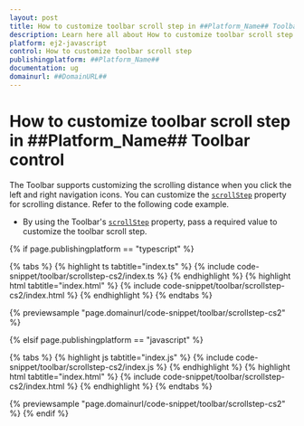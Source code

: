 ```yaml
---
layout: post
title: How to customize toolbar scroll step in ##Platform_Name## Toolbar control | Syncfusion
description: Learn here all about How to customize toolbar scroll step in Syncfusion ##Platform_Name## Toolbar control of Syncfusion Essential JS 2 and more.
platform: ej2-javascript
control: How to customize toolbar scroll step 
publishingplatform: ##Platform_Name##
documentation: ug
domainurl: ##DomainURL##
---
```


# How to customize toolbar scroll step in ##Platform_Name## Toolbar control

The Toolbar supports customizing the scrolling distance when you click the left and right navigation icons. You can customize the [`scrollStep`](../../api/toolbar/item#scrollStep) property for scrolling distance. Refer to the following code example.

* By using the Toolbar's [`scrollStep`](../../api/toolbar/item#scrollStep) property, pass a required value to customize the toolbar scroll step.

{% if page.publishingplatform == "typescript" %}

 {% tabs %}
{% highlight ts tabtitle="index.ts" %}
{% include code-snippet/toolbar/scrollstep-cs2/index.ts %}
{% endhighlight %}
{% highlight html tabtitle="index.html" %}
{% include code-snippet/toolbar/scrollstep-cs2/index.html %}
{% endhighlight %}
{% endtabs %}
        
{% previewsample "page.domainurl/code-snippet/toolbar/scrollstep-cs2" %}

{% elsif page.publishingplatform == "javascript" %}

{% tabs %}
{% highlight js tabtitle="index.js" %}
{% include code-snippet/toolbar/scrollstep-cs2/index.js %}
{% endhighlight %}
{% highlight html tabtitle="index.html" %}
{% include code-snippet/toolbar/scrollstep-cs2/index.html %}
{% endhighlight %}
{% endtabs %}

{% previewsample "page.domainurl/code-snippet/toolbar/scrollstep-cs2" %}
{% endif %}